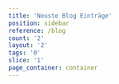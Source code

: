 ```yaml
---
title: 'Neuste Blog Einträge'
position: sidebar
reference: /blog
count: '2'
layout: '2'
tags: '0'
slice: '1'
page_container: container
---
```


